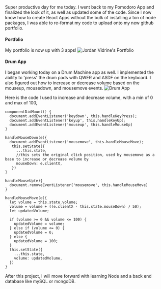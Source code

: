 Super productive day for me today. I went back to my Pomodoro App and finalized the look of it, as well as updated some of the code. Since I now know how to create React Apps without the bulk of installing a ton of node packages, I was able to re-format my code to upload onto my new github portfolio.

#### Portfolio
My portfolio is now up with 3 apps!
![Jordan Vidrine's Portfolio](https://i.postimg.cc/KzYcqJYK/Screenshot-2019-06-12-Jordan-Vidrine-Web-Dev.png)

#### Drum App
I began working today on a Drum Machine app as well. I implemented the ability to 'press' the drum pads with QWER and ASDF on the keyboard. I also figured out how to increase or decrease volume based on the mouseup, mousedown, and mousemove events.
![Drum App](https://i.postimg.cc/520VM6VG/Screenshot-2019-06-12-Drum-Machine-App.png)

Here is the code I used to increase and decrease volume, with a min of 0 and max of 100,
```
componentDidMount() {
  document.addEventListener('keydown', this.handleKeyPress);
  document.addEventListener('keyup', this.handleKeyUp);
  document.addEventListener('mouseup', this.handleMouseUp)
}

handleMouseDown(e){
  document.addEventListener('mousemove', this.handleMouseMove);
   this.setState({
     ...this.state,
     //this sets the original click position, used by mousemove as a base to increase or decrease volume by
     mouseDown: e.clientX,
   })
}

handleMouseUp(e){
  document.removeEventListener('mousemove', this.handleMouseMove)
}

handleMouseMove(e){
  let volume = this.state.volume;
  volume = volume + ((e.clientX - this.state.mouseDown) / 50);
  let updatedVolume;

  if (volume >= 0 && volume <= 100) {
    updatedVolume = volume;
  } else if (volume <= 0) {
    updatedVolume = 0;
  } else {
    updatedVolume = 100;
  }
  this.setState({
    ...this.state,
    volume: updatedVolume,
  })
}
```

After this project, I will move forward with learning Node and a back end database like mySQL or mongoDB.
